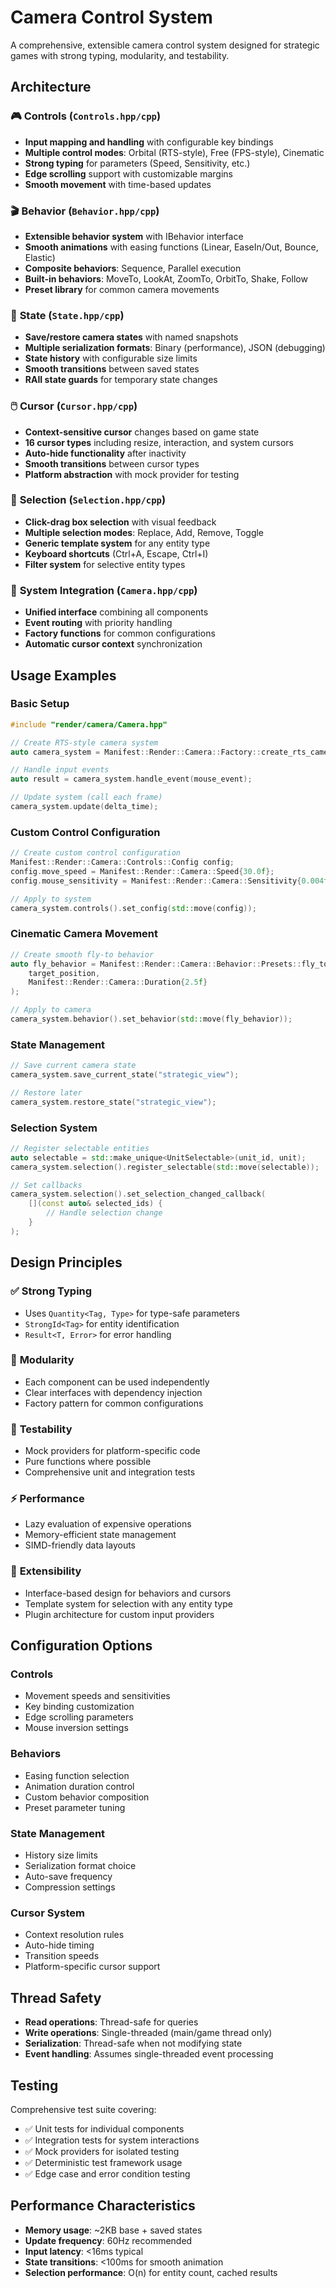 # Camera Control System

A comprehensive, extensible camera control system designed for strategic games with strong typing, modularity, and testability.

## Architecture

### 🎮 **Controls** (`Controls.hpp/cpp`)
- **Input mapping and handling** with configurable key bindings
- **Multiple control modes**: Orbital (RTS-style), Free (FPS-style), Cinematic
- **Strong typing** for parameters (Speed, Sensitivity, etc.)
- **Edge scrolling** support with customizable margins
- **Smooth movement** with time-based updates

### 🎬 **Behavior** (`Behavior.hpp/cpp`)
- **Extensible behavior system** with IBehavior interface
- **Smooth animations** with easing functions (Linear, EaseIn/Out, Bounce, Elastic)
- **Composite behaviors**: Sequence, Parallel execution
- **Built-in behaviors**: MoveTo, LookAt, ZoomTo, OrbitTo, Shake, Follow
- **Preset library** for common camera movements

### 💾 **State** (`State.hpp/cpp`)
- **Save/restore camera states** with named snapshots
- **Multiple serialization formats**: Binary (performance), JSON (debugging)
- **State history** with configurable size limits
- **Smooth transitions** between saved states
- **RAII state guards** for temporary state changes

### 🖱️ **Cursor** (`Cursor.hpp/cpp`)
- **Context-sensitive cursor** changes based on game state
- **16 cursor types** including resize, interaction, and system cursors
- **Auto-hide functionality** after inactivity
- **Smooth transitions** between cursor types
- **Platform abstraction** with mock provider for testing

### 🎯 **Selection** (`Selection.hpp/cpp`)
- **Click-drag box selection** with visual feedback
- **Multiple selection modes**: Replace, Add, Remove, Toggle
- **Generic template system** for any entity type
- **Keyboard shortcuts** (Ctrl+A, Escape, Ctrl+I)
- **Filter system** for selective entity types

### 🔧 **System Integration** (`Camera.hpp/cpp`)
- **Unified interface** combining all components
- **Event routing** with priority handling
- **Factory functions** for common configurations
- **Automatic cursor context** synchronization

## Usage Examples

### Basic Setup

```cpp
#include "render/camera/Camera.hpp"

// Create RTS-style camera system
auto camera_system = Manifest::Render::Camera::Factory::create_rts_camera();

// Handle input events
auto result = camera_system.handle_event(mouse_event);

// Update system (call each frame)
camera_system.update(delta_time);
```

### Custom Control Configuration

```cpp
// Create custom control configuration
Manifest::Render::Camera::Controls::Config config;
config.move_speed = Manifest::Render::Camera::Speed{30.0f};
config.mouse_sensitivity = Manifest::Render::Camera::Sensitivity{0.004f};

// Apply to system
camera_system.controls().set_config(std::move(config));
```

### Cinematic Camera Movement

```cpp
// Create smooth fly-to behavior
auto fly_behavior = Manifest::Render::Camera::Behavior::Presets::fly_to(
    target_position, 
    Manifest::Render::Camera::Duration{2.5f}
);

// Apply to camera
camera_system.behavior().set_behavior(std::move(fly_behavior));
```

### State Management

```cpp
// Save current camera state
camera_system.save_current_state("strategic_view");

// Restore later
camera_system.restore_state("strategic_view");
```

### Selection System

```cpp
// Register selectable entities
auto selectable = std::make_unique<UnitSelectable>(unit_id, unit);
camera_system.selection().register_selectable(std::move(selectable));

// Set callbacks
camera_system.selection().set_selection_changed_callback(
    [](const auto& selected_ids) {
        // Handle selection change
    }
);
```

## Design Principles

### ✅ **Strong Typing**
- Uses `Quantity<Tag, Type>` for type-safe parameters
- `StrongId<Tag>` for entity identification
- `Result<T, Error>` for error handling

### 🧩 **Modularity**
- Each component can be used independently
- Clear interfaces with dependency injection
- Factory pattern for common configurations

### 🧪 **Testability**
- Mock providers for platform-specific code
- Pure functions where possible
- Comprehensive unit and integration tests

### ⚡ **Performance**
- Lazy evaluation of expensive operations
- Memory-efficient state management
- SIMD-friendly data layouts

### 🔄 **Extensibility**
- Interface-based design for behaviors and cursors
- Template system for selection with any entity type
- Plugin architecture for custom input providers

## Configuration Options

### Controls
- Movement speeds and sensitivities
- Key binding customization  
- Edge scrolling parameters
- Mouse inversion settings

### Behaviors
- Easing function selection
- Animation duration control
- Custom behavior composition
- Preset parameter tuning

### State Management
- History size limits
- Serialization format choice
- Auto-save frequency
- Compression settings

### Cursor System
- Context resolution rules
- Auto-hide timing
- Transition speeds
- Platform-specific cursor support

## Thread Safety

- **Read operations**: Thread-safe for queries
- **Write operations**: Single-threaded (main/game thread only)
- **Serialization**: Thread-safe when not modifying state
- **Event handling**: Assumes single-threaded event processing

## Testing

Comprehensive test suite covering:
- ✅ Unit tests for individual components
- ✅ Integration tests for system interactions  
- ✅ Mock providers for isolated testing
- ✅ Deterministic test framework usage
- ✅ Edge case and error condition testing

## Performance Characteristics

- **Memory usage**: ~2KB base + saved states
- **Update frequency**: 60Hz recommended
- **Input latency**: <16ms typical
- **State transitions**: <100ms for smooth animation
- **Selection performance**: O(n) for entity count, cached results

